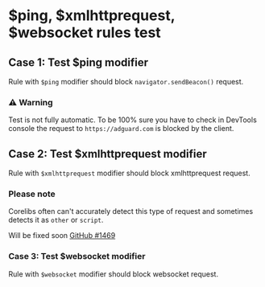 # $ping, $xmlhttprequest, $websocket rules test

## Case 1: Test $ping modifier

Rule with `$ping` modifier should block `navigator.sendBeacon()` request.

### ⚠️ Warning

Test is not fully automatic. To be 100% sure you have to check in DevTools console the request to `https://adguard.com` is blocked by the client.

## Case 2: Test $xmlhttprequest modifier

Rule with `$xmlhttprequest` modifier should block xmlhttprequest request.

### Please note

Corelibs often can't accurately detect this type of request and sometimes
detects it as `other` or `script`.

Will be fixed soon [GitHub #1469](https://github.com/AdguardTeam/CoreLibs/issues/1469)

### Case 3: Test $websocket modifier

Rule with `$websocket` modifier should block websocket request.
